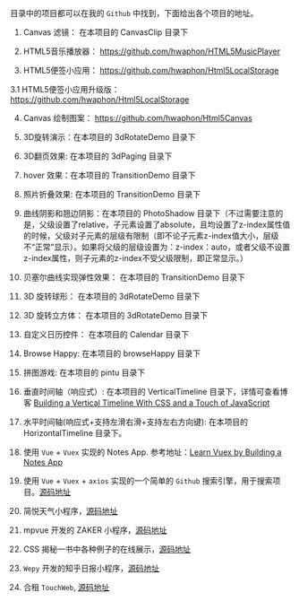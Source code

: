 目录中的项目都可以在我的 `Github` 中找到，下面给出各个项目的地址。

1. Canvas 滤镜： 在本项目的 CanvasClip 目录下

2. HTML5音乐播放器： https://github.com/hwaphon/HTML5MusicPlayer

3. HTML5便签小应用： https://github.com/hwaphon/Html5LocalStorage

3.1 HTML5便签小应用升级版： https://github.com/hwaphon/Html5LocalStorage

4. Canvas 绘制图案： https://github.com/hwaphon/Html5Canvas

5. 3D旋转演示：在本项目的 3dRotateDemo 目录下

6. 3D翻页效果: 在本项目的 3dPaging 目录下

7. hover 效果：在本项目的 TransitionDemo 目录下

8. 照片折叠效果: 在本项目的 TransitionDemo 目录下

9. 曲线阴影和翘边阴影：在本项目的 PhotoShadow 目录下（不过需要注意的是，父级设置了relative，子元素设置了absolute，且均设置了z-index属性值的时候，父级对子元素的层级有限制（即不论子元素z-index值大小，层级不“正常”显示）。如果将父级的层级设置为：z-index：auto，或者父级不设置z-index属性，则子元素的z-index不受父级限制，即正常显示。）

10. 贝塞尔曲线实现弹性效果： 在本项目的 TransitionDemo 目录下

11. 3D 旋转球形： 在本项目的 3dRotateDemo 目录下

12. 3D 旋转立方体： 在本项目的 3dRotateDemo 目录下

13. 自定义日历控件： 在本项目的 Calendar 目录下

14. Browse Happy: 在本项目的 browseHappy 目录下

15. 拼图游戏: 在本项目的 pintu 目录下

16. 垂直时间轴（响应式）: 在本项目的 VerticalTimeline 目录下，详情可查看博客 [Building a Vertical Timeline With CSS and a Touch of JavaScript](https://webdesign.tutsplus.com/tutorials/building-a-vertical-timeline-with-css-and-a-touch-of-javascript--cms-26528)

17. 水平时间轴(响应式+支持左滑右滑+支持左右方向键): 在本项目的 HorizontalTimeline 目录下。

18. 使用 `Vue` + `Vuex` 实现的 Notes App. 参考地址：[Learn Vuex by Building a Notes App](https://coligo.io/learn-vuex-by-building-notes-app/)

19. 使用 `Vue` + `Vuex` + `axios` 实现的一个简单的 `Github` 搜索引擎，用于搜索项目。[源码地址](https://github.com/hwaphon/GithubSearchEngine)

20. 简悦天气小程序，[源码地址](https://github.com/hwaphon/WXWeather)

21. mpvue 开发的 ZAKER 小程序，[源码地址](https://github.com/hwaphon/mpZAKER)

22. CSS 揭秘一书中各种例子的在线展示，[源码地址](https://github.com/hwaphon/cssSecretsDemo)

23. `Wepy` 开发的知乎日报小程序，[源码地址](https://github.com/hwaphon/wepy-zhihunews)

24. 合租 `TouchWeb`, [源码地址](https://github.com/hwaphon/Vue-Hezu)